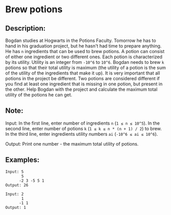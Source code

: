 # Brew potions

## Description:

Bogdan studies at Hogwarts in the Potions Faculty. Tomorrow he has to hand in his graduation project, but he hasn't had time to prepare anything. He has `n` ingredients that can be used to brew potions. A potion can consist of either one ingredient or two different ones. Each potion is characterized by its utility. Utility is an integer from `-10^6` to `10^6`. Bogdan needs to brew `k` potions so that their total utility is maximum (the utility of a potion is the sum of the utility of the ingredients that make it up). It is very important that all potions in the project be different. Two potions are considered different if you find at least one ingredient that is missing in one potion, but present in the other. Help Bogdan with the project and calculate the maximum total utility of the potions he can get.

## Note:

Input: In the first line, enter number of ingredients `n` (`1 ≤ n ≤ 10^5`). In the second line, enter number of potions `k` (`1 ≤ k ≤ n * (n + 1) / 2`) to brew. In the third line, enter ingredients utility numbers `ai` (`-10^6 ≤ ai ≤ 10^6`).

Output: Print one number - the maximum total utility of potions.

## Examples:

```
Input: 5
       5
      -2 3 -5 5 1
Output: 26
```
```
Input: 2
       1
      -1 1
Output: 1
```
